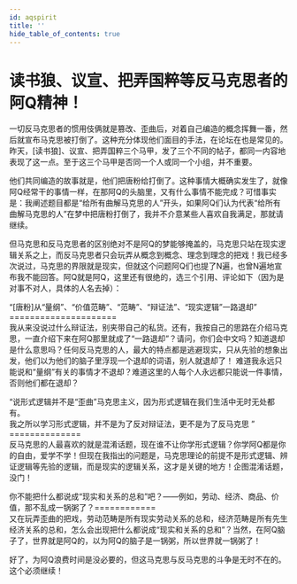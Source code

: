 ```yaml
---
id: aqspirit
title: ''
hide_table_of_contents: true
---
```


# 读书狼、议宣、把弄国粹等反马克思者的阿Q精神！ 

一切反马克思者的惯用伎俩就是篡改、歪曲后，对着自己编造的概念挥舞一番，然后就宣布马克思被打倒了。这种充分体现他们面目的手法，在论坛在也是常见的。昨天，[读书狼]、议宣、把弄国粹三个马甲，发了三个不同的帖子，都同一内容地表现了这一点。至于这三个马甲是否同一个人或同一个小组，并不重要。 

他们共同编造的故事就是，他们把唐粉给打倒了。这种事情大概确实发生了，就像阿Q经常干的事情一样，在那阿Q的头脑里，又有什么事情不能完成？可惜事实是：我阐述题目都是“给所有曲解马克思的人”开头，如果阿Q们认为代表“给所有曲解马克思的人”在梦中把唐粉打倒了，我并不介意某些人喜欢自我满足，那就请继续。 

但马克思和反马克思者的区别绝对不是阿Q的梦能够掩盖的，马克思只站在现实逻辑关系之上，而反马克思者只会玩弄从概念到概念、理念到理念的把戏！我已经多次说过，马克思的界限就是现实，但就这个问题阿Q们也提了N遍，也曾N遍地宣布我不能回答。阿Q就是阿Q，这里还有很绝的，选三个引用、评论如下（因为是对事不对人，具体的人名去掉）： 

“[唐粉]从“量纲”、“价值范畴”、“范畴”、“辩证法”、“现实逻辑”一路退却” <br/>
===================== <br/>
我从来没说过什么辩证法，别夹带自己的私货。还有，我按自己的思路在介绍马克思，一直介绍下来在阿Q那里就成了“一路退却”？请问，你们会中文吗？知道退却是什么意思吗？任何反马克思的人，最大的特点都是逃避现实，只从先验的想象出发，他们以为他们的脑子里浮现一个退却的词语，别人就退却了！ 难道我永远只能说和“量纲”有关的事情才不退却？难道这里的人每个人永远都只能说一件事情，否则他们都在退却？ 

“说形式逻辑并不是“歪曲”马克思主义，因为形式逻辑在我们生活中无时无处都有。 <br/>
我之所以学习形式逻辑，并不是为了反对辩证法，更不是为了反马克思 ” <br/>
============== <br/>
反马克思的人最喜欢的就是混淆话题，现在谁不让你学形式逻辑？你学阿Q都是你的自由，爱学不学！但现在我指出的问题是，马克思理论的前提不是形式逻辑、辨证逻辑等先验的逻辑，而是现实的逻辑关系，这才是关键的地方！企图混淆话题，没门！ 

你不能把什么都说成“现实和关系的总和”吧？——例如，劳动、经济、商品、价值，那不乱成一锅粥了？============ <br/>
又在玩弄歪曲的把戏，劳动范畴是所有现实劳动关系的总和，经济范畴是所有先生经济关系的总和，怎么会出现把什么都说成“现实和关系的总和”？当然，在阿Q脑子了，世界就是阿Q的，以为阿Q的脑子是一锅粥，所以世界就一锅粥了！ 

好了，为阿Q浪费时间是没必要的，但这马克思与反马克思的斗争是无时不在的。这个必须继续！